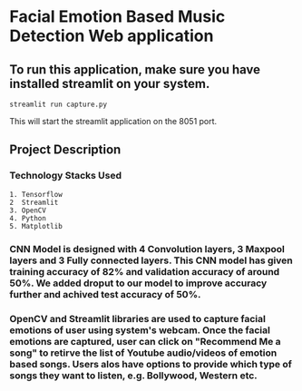 # Facial Emotion Based Music Detection Web application

## To run this application, make sure you have installed streamlit on your system.


```console
streamlit run capture.py
```

This will start the streamlit application on the 8051 port.


## Project Description

### Technology Stacks Used

	1. Tensorflow
	2  Streamlit
	3. OpenCV
	4. Python
	5. Matplotlib


### CNN Model is designed with 4 Convolution layers, 3 Maxpool layers and 3 Fully connected layers. This CNN model has given training accuracy of 82% and validation accuracy of around 50%. We added droput to our model to improve accuracy further and achived test accuracy of 50%.


### OpenCV and Streamlit libraries are used to capture facial emotions of user using system's webcam. Once the facial emotions are captured, user can click on "Recommend Me a song" to retirve the list of Youtube audio/videos of emotion based songs. Users alos have options to provide which type of songs they want to listen, e.g. Bollywood, Western etc.
